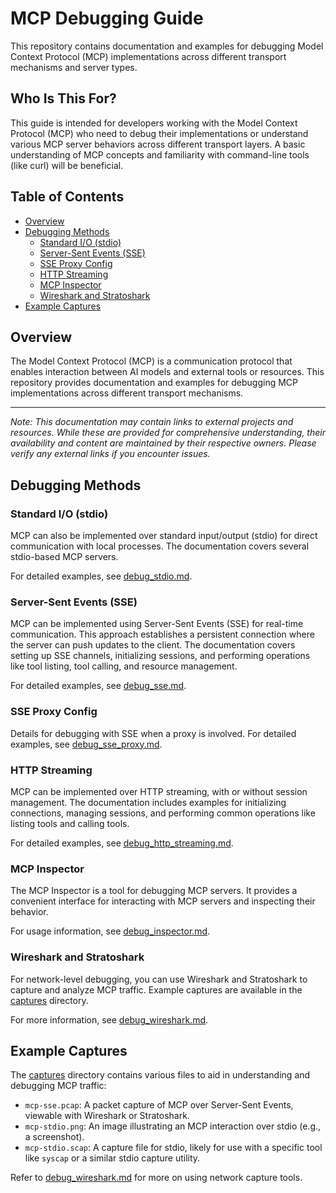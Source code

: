 # MCP Debugging Guide

This repository contains documentation and examples for debugging Model Context Protocol (MCP) implementations across different transport mechanisms and server types.

## Who Is This For?
This guide is intended for developers working with the Model Context Protocol (MCP) who need to debug their implementations or understand various MCP server behaviors across different transport layers. A basic understanding of MCP concepts and familiarity with command-line tools (like curl) will be beneficial.

## Table of Contents

- [Overview](#overview)
- [Debugging Methods](#debugging-methods)
  - [Standard I/O (stdio)](#standard-io-stdio)
  - [Server-Sent Events (SSE)](#server-sent-events-sse)
  - [SSE Proxy Config](#sse-proxy-config)
  - [HTTP Streaming](#http-streaming)
  - [MCP Inspector](#mcp-inspector)
  - [Wireshark and Stratoshark](#wireshark-and-stratoshark)
- [Example Captures](#example-captures)

## Overview

The Model Context Protocol (MCP) is a communication protocol that enables interaction between AI models and external tools or resources. This repository provides documentation and examples for debugging MCP implementations across different transport mechanisms.

---
*Note: This documentation may contain links to external projects and resources. While these are provided for comprehensive understanding, their availability and content are maintained by their respective owners. Please verify any external links if you encounter issues.*

## Debugging Methods

### Standard I/O (stdio)

MCP can also be implemented over standard input/output (stdio) for direct communication with local processes. The documentation covers several stdio-based MCP servers.

For detailed examples, see [debug_stdio.md](debug_stdio.md).
### Server-Sent Events (SSE)

MCP can be implemented using Server-Sent Events (SSE) for real-time communication. This approach establishes a persistent connection where the server can push updates to the client. The documentation covers setting up SSE channels, initializing sessions, and performing operations like tool listing, tool calling, and resource management.

For detailed examples, see [debug_sse.md](debug_sse.md).

### SSE Proxy Config
Details for debugging with SSE when a proxy is involved.
For detailed examples, see [debug_sse_proxy.md](debug_sse_proxy.md).

### HTTP Streaming

MCP can be implemented over HTTP streaming, with or without session management. The documentation includes examples for initializing connections, managing sessions, and performing common operations like listing tools and calling tools.

For detailed examples, see [debug_http_streaming.md](debug_http_streaming.md).

### MCP Inspector

The MCP Inspector is a tool for debugging MCP servers. It provides a convenient interface for interacting with MCP servers and inspecting their behavior.

For usage information, see [debug_inspector.md](debug_inspector.md).

### Wireshark and Stratoshark

For network-level debugging, you can use Wireshark and Stratoshark to capture and analyze MCP traffic. Example captures are available in the [captures](./captures) directory.

For more information, see [debug_wireshark.md](debug_wireshark.md).

## Example Captures

The [captures](./captures) directory contains various files to aid in understanding and debugging MCP traffic:
- `mcp-sse.pcap`: A packet capture of MCP over Server-Sent Events, viewable with Wireshark or Stratoshark.
- `mcp-stdio.png`: An image illustrating an MCP interaction over stdio (e.g., a screenshot).
- `mcp-stdio.scap`: A capture file for stdio, likely for use with a specific tool like `syscap` or a similar stdio capture utility.

Refer to [debug_wireshark.md](debug_wireshark.md) for more on using network capture tools.


